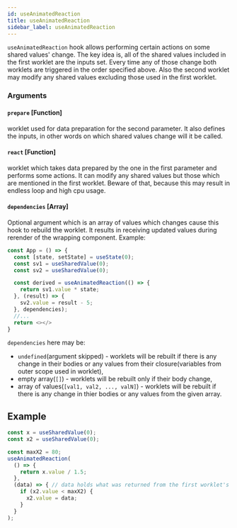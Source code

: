 ```yaml
---
id: useAnimatedReaction
title: useAnimatedReaction
sidebar_label: useAnimatedReaction
---
```


`useAnimatedReaction` hook allows performing certain actions on some shared values' change. The key idea is, all of the shared values included in the first worklet are the inputs set. Every time any of those change both worklets are triggered in the order specified above. Also the second worklet may modify any shared values excluding those used in the first worklet.

### Arguments

#### `prepare` [Function]

worklet used for data preparation for the second parameter. It also defines the inputs, in other words on which shared values change will it be called.

#### `react` [Function]

worklet which takes data prepared by the one in the first parameter and performs some actions. It can modify any shared values but those which are mentioned in the first worklet. Beware of that, because this may result in endless loop and high cpu usage.

#### `dependencies` [Array]

Optional argument which is an array of values which changes cause this hook to rebuild the worklet. It results in receiving updated values during rerender of the wrapping component. Example:

```js {10}
const App = () => {
  const [state, setState] = useState(0);
  const sv1 = useSharedValue(0);
  const sv2 = useSharedValue(0);

  const derived = useAnimatedReaction(() => {
    return sv1.value * state;
  }, (result) => {
    sv2.value = result - 5;
  }, dependencies);
  //...
  return <></>
}
```

`dependencies` here may be:

- `undefined`(argument skipped) - worklets will be rebuilt if there is any change in their bodies or any values from their closure(variables from outer scope used in worklet),
- empty array(`[]`) - worklets will be rebuilt only if their body change,
- array of values(`[val1, val2, ..., valN]`) - worklets will be rebuilt if there is any change in thier bodies or any values from the given array.

## Example

```js
const x = useSharedValue(0);
const x2 = useSharedValue(0);

const maxX2 = 80;
useAnimatedReaction(
  () => {
    return x.value / 1.5;
  },
  (data) => { // data holds what was returned from the first worklet's execution
    if (x2.value < maxX2) {
      x2.value = data;
    }
  }
);
```
